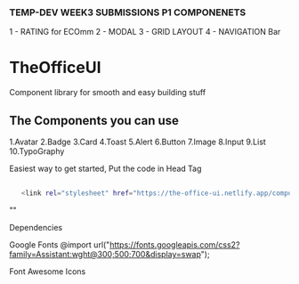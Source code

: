 ### TEMP-DEV WEEK3 SUBMISSIONS P1 COMPONENETS
1 - RATING for ECOmm
2 - MODAL 
3 - GRID LAYOUT 
4 - NAVIGATION Bar

# TheOfficeUI
 Component library for smooth and easy building stuff

## The Components you can use

1.Avatar
2.Badge
3.Card
4.Toast
5.Alert
6.Button
7.Image
8.Input
9.List
10.TypoGraphy


Easiest way to get started, 
Put the code in Head Tag

##


```bash
   <link rel="stylesheet" href="https://the-office-ui.netlify.app/components/components.css">
```

""
                             
Dependencies

Google Fonts
@import url("https://fonts.googleapis.com/css2?family=Assistant:wght@300;500;700&display=swap");

Font Awesome Icons
